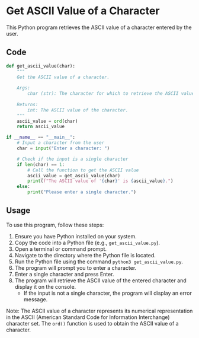 # Get ASCII Value of a Character

This Python program retrieves the ASCII value of a character entered by the user.

## Code

```python
def get_ascii_value(char):
    """
    Get the ASCII value of a character.
    
    Args:
        char (str): The character for which to retrieve the ASCII value.
    
    Returns:
        int: The ASCII value of the character.
    """
    ascii_value = ord(char)
    return ascii_value

if __name__ == "__main__":
    # Input a character from the user
    char = input("Enter a character: ")

    # Check if the input is a single character
    if len(char) == 1:
        # Call the function to get the ASCII value
        ascii_value = get_ascii_value(char)
        print(f"The ASCII value of '{char}' is {ascii_value}.")
    else:
        print("Please enter a single character.")
```

## Usage

To use this program, follow these steps:

1. Ensure you have Python installed on your system.
2. Copy the code into a Python file (e.g., `get_ascii_value.py`).
3. Open a terminal or command prompt.
4. Navigate to the directory where the Python file is located.
5. Run the Python file using the command `python3 get_ascii_value.py`.
6. The program will prompt you to enter a character.
7. Enter a single character and press Enter.
8. The program will retrieve the ASCII value of the entered character and display it on the console.
   - If the input is not a single character, the program will display an error message.

Note: The ASCII value of a character represents its numerical representation in the ASCII (American Standard Code for Information Interchange) character set. The `ord()` function is used to obtain the ASCII value of a character.